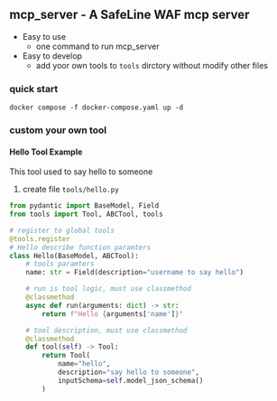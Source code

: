 ## mcp_server - A SafeLine WAF mcp server

- Easy to use
    - one command to run mcp_server
- Easy to develop
    - add yoor own tools to `tools` dirctory without modify other files

### quick start

```shell
docker compose -f docker-compose.yaml up -d
```

### custom your own tool

#### Hello Tool Example

This tool used to say hello to someone

1. create file `tools/hello.py`

```python
from pydantic import BaseModel, Field
from tools import Tool, ABCTool, tools

# register to global tools
@tools.register
# Hello describe function paramters
class Hello(BaseModel, ABCTool):
    # tools paramters
    name: str = Field(description="username to say hello")

    # run is tool logic, must use classmethod
    @classmethod
    async def run(arguments: dict) -> str:
        return f"Hello {arguments['name']}"

    # tool description, must use classmethod
    @classmethod
    def tool(self) -> Tool:
        return Tool(
            name="hello",
            description="say hello to someone",
            inputSchema=self.model_json_schema()
        )

```
